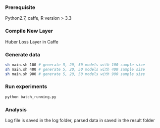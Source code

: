 
### Prerequisite
Python2.7, caffe, R version > 3.3

### Compile New Layer
Huber Loss Layer in Caffe

### Generate data
```sh
sh main.sh 100 # generate 5, 20, 50 models with 100 sample size
sh main.sh 400 # generate 5, 20, 50 models with 400 sample size
sh main.sh 900 # generate 5, 20, 50 models with 900 sample size
```

### Run experiments
```python
python batch_running.py
```

### Analysis

Log file is saved in the log folder, parsed data in saved in the result folder
